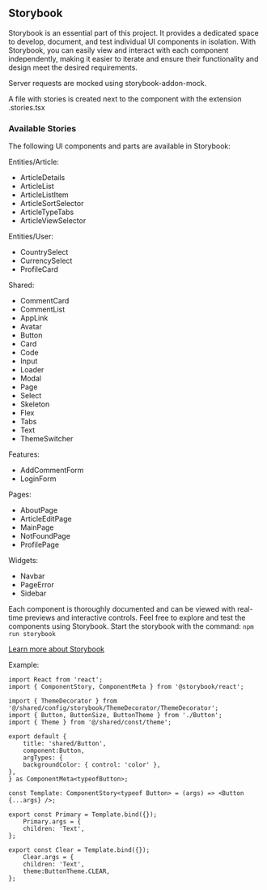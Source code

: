 ## Storybook

Storybook is an essential part of this project. It provides a dedicated space to develop, document, and test individual UI components in isolation. With Storybook, you can easily view and interact with each component independently, making it easier to iterate and ensure their functionality and design meet the desired requirements.

Server requests are mocked using storybook-addon-mock.

A file with stories is created next to the component with the extension .stories.tsx

### Available Stories
The following UI components and parts are available in Storybook:

Entities/Article:
- ArticleDetails
- ArticleList
- ArticleListItem
- ArticleSortSelector
- ArticleTypeTabs
- ArticleViewSelector

Entities/User:
- CountrySelect
- CurrencySelect
- ProfileCard

Shared: 
- CommentCard
- CommentList
- AppLink
- Avatar
- Button
- Card
- Code
- Input
- Loader
- Modal
- Page
- Select
- Skeleton
- Flex
- Tabs
- Text
- ThemeSwitcher

Features:
- AddCommentForm
- LoginForm

Pages: 
- AboutPage
- ArticleEditPage
- MainPage
- NotFoundPage
- ProfilePage

Widgets: 
- Navbar
- PageError
- Sidebar

Each component is thoroughly documented and can be viewed with real-time previews and interactive controls. Feel free to explore and test the components using Storybook.
Start the storybook with the command: `npm run storybook`

[Learn more about Storybook](https://storybook.js.org/)

Example:
```tsx
import React from 'react';
import { ComponentStory, ComponentMeta } from '@storybook/react';

import { ThemeDecorator } from '@/shared/config/storybook/ThemeDecorator/ThemeDecorator';
import { Button, ButtonSize, ButtonTheme } from './Button';
import { Theme } from '@/shared/const/theme';

export default {
    title: 'shared/Button',
    component:Button,
    argTypes: {
    backgroundColor: { control: 'color' },
},
} as ComponentMeta<typeofButton>;

const Template: ComponentStory<typeof Button> = (args) => <Button {...args} />;

export const Primary = Template.bind({});
    Primary.args = {
    children: 'Text',
};

export const Clear = Template.bind({});
    Clear.args = {
    children: 'Text',
    theme:ButtonTheme.CLEAR,
};
```